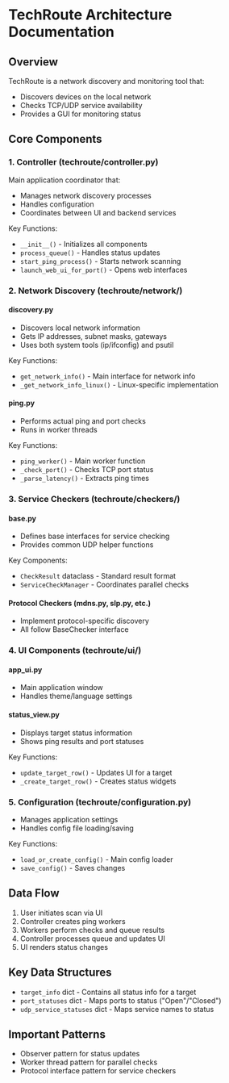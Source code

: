 # TechRoute Architecture Documentation

## Overview
TechRoute is a network discovery and monitoring tool that:
- Discovers devices on the local network
- Checks TCP/UDP service availability
- Provides a GUI for monitoring status

## Core Components

### 1. Controller (techroute/controller.py)
Main application coordinator that:
- Manages network discovery processes
- Handles configuration
- Coordinates between UI and backend services

Key Functions:
- `__init__()` - Initializes all components
- `process_queue()` - Handles status updates
- `start_ping_process()` - Starts network scanning
- `launch_web_ui_for_port()` - Opens web interfaces

### 2. Network Discovery (techroute/network/)
#### discovery.py
- Discovers local network information
- Gets IP addresses, subnet masks, gateways
- Uses both system tools (ip/ifconfig) and psutil

Key Functions:
- `get_network_info()` - Main interface for network info
- `_get_network_info_linux()` - Linux-specific implementation

#### ping.py
- Performs actual ping and port checks
- Runs in worker threads

Key Functions:
- `ping_worker()` - Main worker function
- `_check_port()` - Checks TCP port status
- `_parse_latency()` - Extracts ping times

### 3. Service Checkers (techroute/checkers/)
#### base.py
- Defines base interfaces for service checking
- Provides common UDP helper functions

Key Components:
- `CheckResult` dataclass - Standard result format
- `ServiceCheckManager` - Coordinates parallel checks

#### Protocol Checkers (mdns.py, slp.py, etc.)
- Implement protocol-specific discovery
- All follow BaseChecker interface

### 4. UI Components (techroute/ui/)
#### app_ui.py
- Main application window
- Handles theme/language settings

#### status_view.py
- Displays target status information
- Shows ping results and port statuses

Key Functions:
- `update_target_row()` - Updates UI for a target
- `_create_target_row()` - Creates status widgets

### 5. Configuration (techroute/configuration.py)
- Manages application settings
- Handles config file loading/saving

Key Functions:
- `load_or_create_config()` - Main config loader
- `save_config()` - Saves changes

## Data Flow
1. User initiates scan via UI
2. Controller creates ping workers
3. Workers perform checks and queue results
4. Controller processes queue and updates UI
5. UI renders status changes

## Key Data Structures
- `target_info` dict - Contains all status info for a target
- `port_statuses` dict - Maps ports to status ("Open"/"Closed")
- `udp_service_statuses` dict - Maps service names to status

## Important Patterns
- Observer pattern for status updates
- Worker thread pattern for parallel checks
- Protocol interface pattern for service checkers
